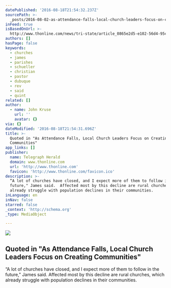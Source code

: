 ```yaml
---
datePublished: '2016-08-18T21:54:32.237Z'
sourcePath: >-
  _posts/2016-08-02-as-attendance-falls-local-church-leaders-focus-on-creating.md
inFeed: true
isBasedOnUrl: >-
  http://www.thonline.com/news/tri-state/article_0865e2d5-e102-56d4-95ce-d71822df000b.html?sp-tk=1CEAB5CFC5222B155D51616059269223FABBA6CA41F01B515578C9D381290EE9E4C95CC1787359E7DB870BF4BD2F4CBEC8581B3EEEF001E4BB8A7F98C922FDD64A5147E18D298B69EF782531562B0F2DCBACEC4140E8C88A7621CAC581E8C18E5009568F5AD4C26CFD0EE66B1BE37AEBEDC59ABE34499D4F857ED2FF74D427FDD62928E2B8CCAA3235CB5135C725C58667F44980
authors: []
hasPage: false
keywords:
  - churches
  - james
  - parishes
  - schueller
  - christian
  - pastor
  - dubuque
  - rev
  - said
  - quint
related: []
author:
  - name: John Kruse
    url: ''
    avatar: {}
via: {}
dateModified: '2016-08-18T21:54:31.696Z'
title: >-
  Quoted in "As Attendance Falls, Local Church Leaders Focus on Creating
  Communities"
app_links: []
publisher:
  name: Telegraph Herald
  domain: www.thonline.com
  url: 'http://www.thonline.com'
  favicon: 'http://www.thonline.com/favicon.ico'
description: >-
  “A lot of churches have closed, and I expect more of them to follow in the
  future," James said.  Affected most by this decline are rural churches, which
  already struggle with population declines in their communities.
inLanguage: en
inNav: false
starred: false
_context: 'http://schema.org'
_type: MediaObject

---
```

<article style=""><img src="https://imgflo.herokuapp.com/graph/vahj1ThiexotieMo/ba1cc284140ffad75b283118aa1f3252/noop.jpg?input=http%3A%2F%2Fbloximages.newyork1.vip.townnews.com%2Fthonline.com%2Fcontent%2Ftncms%2Fassets%2Fv3%2Feditorial%2Fc%2F57%2Fc572cce9-62a0-5ff6-8025-77f703ab8ad6%2F57a00947a1c73.image.jpg%3Fcrop%3D1107%252C1328%252C5%252C518%26resize%3D526%252C630%26order%3Dcrop%252Cresize" /><h1>Quoted in "As Attendance Falls, Local Church Leaders Focus on Creating Communities"</h1><p>“A lot of churches have closed, and I expect more of them to follow in the future," James said. Affected most by this decline are rural churches, which already struggle with population declines in their communities.</p></article>